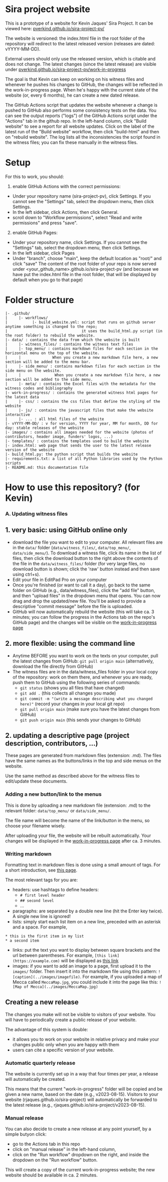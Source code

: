 # Sira project website

This is a prototype of a website for Kevin Jaques' Sira Project. 
It can be viewed here: [pverkind.github.io/sira-project-pv/](https://pverkind.github.io/sira-project-pv/)

The website is versioned: the index.html file in the root folder of the repository
will redirect to the latest released version (releases are dated: vYYYY-MM-DD).

External users should only use the released version, which is citable and does not change.
The latest changes (since the latest release) are visible under 
[pverkind.github.io/sira-project-pv/work-in-progress](https://pverkind.github.io/sira-project-pv/work-in-progress)

The goal is that Kevin can keep on working on his witness files and whenever he pushes his changes to GitHub,
the changes will be reflected in the work-in-progress page. When he's happy with the current state of the website
(or, every 6 months), he can create a new dated release. 

The GitHub Actions script that updates the website whenever a change is pushed to GitHub
also performs some consistency tests on the data. You can see the output reports ("logs") of the GitHub Actions 
script under the "Actions" tab in the github repo. In the left-hand column, click "Build website" to see
a report for all website updates. Click on the label of the latest run of the "Build website" workflow,
then click "build-html" and then on "rebuild website". The log lists all the inconsistencies the script found
in the witness files; you can fix these manually in the witness files. 


# Setup

For this to work, you should:

1. enable GitHub Actions with the correct permissions:

* Under your repository name (sira-project-pv), click  Settings. If you cannot see the "Settings" tab, select the  dropdown menu, then click Settings.
* In the left sidebar, click  Actions, then click General.
* scroll down to "Workflow permissions", select "Read and write permissions" and press "save".

2. enable GitHub Pages:

* Under your repository name, click  Settings. If you cannot see the "Settings" tab, select the  dropdown menu, then click Settings.
* In the left sidebar, click  Pages
* Under "branch", choose "main", keep the default location as "root/"  and click "save"
The content of the root folder of your repo is now served under <your_github_name>.github.io/sira-project-pv
(and because we have put the index.html file in the root folder, that will be displayed by default when you go to that page)

# Folder structure

```
|- .github/
|     |- workflows/
|           |- build_website.yml: script that runs on github server anytime something is changed to the repo;
|                                 it uses the build_html.py script (in the root folder) to rebuild the website.
|- data/ : contains the data from which the website is built
|     |- witness_files/ : contains the witness text files
|     |- top_menu/ : contains markdown files for each section in the horizontal menu on the top of the website. 
|     |              When you create a new markdown file here, a new section will be added to the menu bar. 
|     |- side_menu/ : contains markdown files for each section in the side menu on the website. 
|     |               When you create a new markdown file here, a new section will be added to the side menu. 
|     |- meta/ : contains the Excel files with the metadata for the witness codes and bibliography
|- work-in-progress/ : contains the generated witness html pages for the latest data
|     |- css/ : contains the css files that define the styling of the website
|     |- js/ : contains the javascript files that make the website interactive
|     |- ... : all html files of the website 
|- vYYYY-MM-DD/ : v for version, YYYY for year, MM for month, DD for day: stable releases of the website
|- images/ : contains all images needed for the website (photos of contributors, header image, funders' logos, ...)
|- templates/ : contains the templates used to build the website
|- index.html: web page that sends the user to the latest release version of the website
|- build_html.py: the python script that builds the website
|- requirements.txt: a list of all Python libraries used by the Python scripts
|- README.md: this documentation file
```

# How to use this repository? (for Kevin)

### A. Updating witness files

## 1. very basic: using GitHub online only

* download the file you want to edit to your computer. All relevant files are in the `data/` folder (`data/witness_files/`, `data/top_menu/`, `data/side_menu/`). To download a witness file, click its name in the list of files, then click the download button to the right above the contents of the file in the `data/witness_files/` folder (for very large files, no download button is shown; click the 'raw' button instead and then save using ctrl+s).
* Edit your file in EditPad Pro on your computer
* Once you're finished (or want to call it a day), go back to the same folder on GitHub (e.g., data/witness_files), click the
  "add file" button, and then "upload files" in the dropdown menu that opens.
  You can now drag and drop the updated/new file. You'll be asked
  to provide a descriptive "commit message" before the file is uploaded.
* GitHub will now automatically rebuild the website (this will take ca. 3 minutes; you can follow the progress in the Actions tab on the repo's GitHub page) and the changes will be visible on the [work-in-progress page](https://pverkind.github.io/sira-project-pv/work-in-progress) 

## 2. more flexible: using the command line

* Anytime BEFORE you want to work on the texts on your computer, pull the latest changes from GitHub: 
  `git pull origin main`
  (alternatively, download the file directly from GitHub)
* The witness files are in the data/witness_files folder in your local copy of the repository: work on them there, and whenever you are ready, 
  push them to GitHub using the following series of commands:
  - `git status`  (shows you all files that have changed)
  - `git add .`   (this collects all changes you made)
  - `git commit -m "(write a message describing what you changed here)"`  (record your changes in your local git repo)
  - `git pull origin main`  (make sure you have the latest changes from GitHub)
  - `git push origin main`  (this sends your changes to GitHub)

## 2. updating a descriptive page (project description, contributors, ...)

These pages are generated from markdown files (extension: .md).
The files have the same names as the buttons/links in the top and side menus on the website.

Use the same method as described above for the witness files to edit/update these documents.

### Adding a new button/link to the menus

This is done by uploading a new markdown file  (extension: .md) to the relevant folder: `data/top_menu/` or `data/side_menu/`.

The file name will become the name of the link/button in the menu, so choose your filename wisely.

After uploading your file, the website will be rebuilt automatically. Your changes will be displayed in the  [work-in-progress page](https://pverkind.github.io/sira-project-pv/work-in-progress)  after ca. 3 minutes.

### Writing markdown

Formatting text in markdown files is done using a small amount of tags. For a short introduction, see [this page](https://www.markdownguide.org/basic-syntax/).

The most relevant tags for you are:

* headers: use hashtags to define headers:
    - `# first level header`
    - `## second level`
    - ...
* paragraphs: are separated by a double new line (hit the Enter key twice). A single new line is ignored!
* lists: simply start each list item on a new line, preceded with an asterisk and a space. For example,
```
* this is the first item in my list
* a second item
```
* links: put the text you want to display between square brackets and the url between parentheses. For example, `[this link](https://example.com)` will be displayed as [this link](https://example.com)
* images: if you want to add an image to a page, first upload it to the `images/` folder. Then insert it into the markdown file using this pattern: `![caption](../images/imagefile)`. For example, if you uploaded a map of Mecca called `MeccaMap.jpg`, you could include it into the page like this: `![Map of Mecca](../images/MeccaMap.jpg)`

## Creating a new release

The changes you make will not be visible to visitors of your website. You will have to periodically create a public release of your website.

The advantage of this system is double: 

* it allows you to work on your website in relative privacy and make your changes public only when you are happy with them
* users can cite a specific version of your website.

### Automatic quarterly release

The website is currently set up in a way that four times per year, a release will automatically be created. 

This means that the current "work-in-progress" folder will be copied and be given a new name, based on the date (e.g., v2023-08-15). Visitors to your website (rjaques.github.io/sira-project) will automatically be forwarded to the latest release (e.g., rjaques.github.io/sira-project/v2023-08-15).


### Manual release

You can also decide to create a new release at any point yourself, by a simple butyon click:

* go to the Actions tab in this repo
* click on "manual release" in the left-hand column,
* click on the "Run workflow" dropdown on the right, and inside the dropdown on the "Run workflow" button.

This will create a copy of the current work-in-progress website; the new website should be available in ca. 2 minutes.
